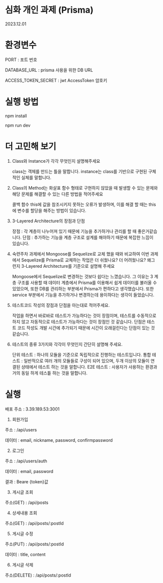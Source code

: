 # 심화 개인 과제 (Prisma)

2023.12.01

# 환경변수

PORT : 포트 번호

DATABASE_URL : prisma 사용을 위한 DB URL

ACCESS_TOKEN_SECRET : jwt AccessToken 암호키

# 실행 방법

npm install

npm run dev

# 더 고민해 보기

1. Class와 Instance가 각각 무엇인지 설명해주세요

   class는 객체를 만드는 틀을 말합니다.
   instance는 class를 기반으로 구현된 구체적인 실체를 말합니다.

2. Class의 Method는 화살표 함수 형태로 구현하지 않았을 때 발생할 수 있는 문제와 해당 문제를 해결할 수 있는 다른 방법을 적어주세요

   콜백 함수 this에 값을 참조시키지 못하는 오류가 발생하며, 이를 해결 할 때는 this에 변수를 할당을 해주는 방법이 있습니다.

3. 3-Layered Architecture의 장점과 단점

   장점 : 각 계층이 나누어져 있기 때문에 기능을 추가하거나 관리를 할 때 좋은거같습니다.
   단점 : 추가하는 기능을 계층 구조로 설계를 해야하기 때문에 복잡한 느낌이 있습니다.

4. 숙련주차 과제에서 Mongoose를 Sequelize로 교체 했을 때와 비교하여 이번 과제에서 Sequelize를 Prisma로 교체하는 작업은 더 쉬웠나요? 더 어려웠나요? 왜그런지 3-Layered Architecture를 기준으로 설명해 주세요

   Mongoose에서 Sequelize로 변경하는 것보다 쉽다는 느꼈습니다. 그 이유는 3 계층 구조를 사용할 때 데이터 계층에서 Prisma를 이용해서 쉽게 데이터를 불러올 수 있었으며, 또한 DB를 관리하는 부분에서 Prisma가 편하다고 생각했습니다. 또한 service 부분에서 기능을 추가하거나 변경하는데 용이하다는 생각이 들었습니다.

5. 테스트코드 작성의 장점과 단점을 아는대로 적어주세요.

   작업을 하면서 바로바로 테스트가 가능하다는 것이 장점이며, 테스트를 수동적으로 하지 않고 자동적으로 테스트가 가능하다는 것이 장점인 것 같습니다.
   단점은 테스트 코드 작성도 개발 시간에 추가되기 때문에 시간이 오래걸린다는 단점이 있는 것 같습니다.

6. 테스트의 종류 3가지와 각각이 무엇인지 간단히 설명해 주세요.

   단위 테스트 : 하나의 모듈을 기준으로 독립적으로 진행하는 테스트입니다.
   통합 테스트 : 일반적으로 여러 개의 모듈들로 구성이 되어 있으며, 두개 이상의 모듈이 연결된 상태에서 테스트 하는 것을 말합니다.
   E2E 테스트 : 사용자가 사용하는 환경과 거의 동일 하게 테스틑 하는 것을 말합니다.

# 실행

배포 주소 : 3.39.189.53:3001

1. 회원가입

주소 : /api/users

데이터 : email, nickname, password, confirmpassword

2. 로그인

주소 : /api/users/auth

데이터 : email, password

결과 : Beare {token}값

3. 게시글 조회

주소(GET) : /api/posts

4. 상세내용 조회

주소(GET) : /api/posts/:postId

5. 게시글 수정

주소(PUT) : /api/posts/:postId

데이터 : title, content

6. 게시글 삭제

주소(DELETE) : /api/posts/:postId
